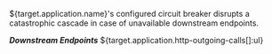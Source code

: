 ${target.application.name}'s configured circuit breaker disrupts a catastrophic cascade in case of unavailable downstream endpoints.


***Downstream Endpoints***
${target.application.http-outgoing-calls[]:ul}